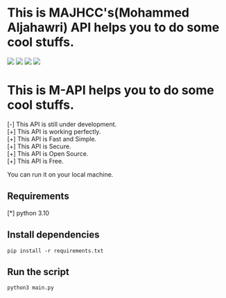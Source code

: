 
# This is MAJHCC's(Mohammed Aljahawri) API helps you to do some cool stuffs.
<img src="https://github.com/majhcc/M-API/workflows/Testing/badge.svg">
<img src="https://img.shields.io/github/issues/majhcc/m-api">
<img src="https://img.shields.io/github/last-commit/majhcc/m-api">
<img src="https://tokei.rs/b1/github/majhcc/m-api">
<br>

# This is M-API helps you to do some cool stuffs.

[-] This API is still under development.<br>
[+] This API is working perfectly.<br>
[+] This API is Fast and Simple.<br>
[+] This API is Secure.<br>
[+] This API is Open Source.<br>
[+] This API is Free.<br>

You can run it on your local machine.

## Requirements

[*] python 3.10

## Install dependencies

```pip install -r requirements.txt```
## Run the script
```python3 main.py```







